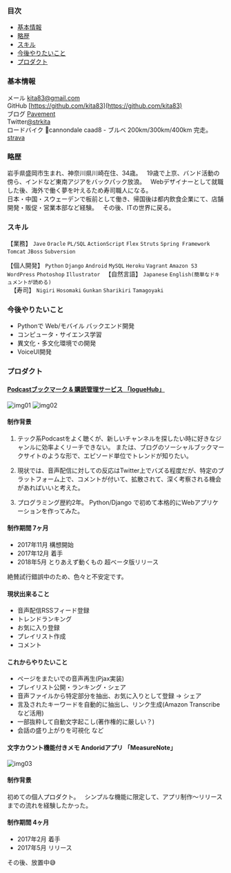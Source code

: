 ### 目次
- [基本情報](#基本情報)
- [略歴](#略歴)
- [スキル](#スキル)
- [今後やりたいこと](#今後やりたいこと)
- [プロダクト](#プロダクト)

<a name="基本情報"></a>
### 基本情報  
メール kita83@gmail.com  
GitHub [https://github.com/kita83](https://github.com/kita83)  
ブログ [Pavement](http://strkita.hatenablog.com/)  
Twitter[@strkita](https://twitter.com/strkita)  
ロードバイク &#x1f6b4;cannondale caad8 - ブルベ 200km/300km/400km 完走。 [strava](https://www.strava.com/athletes/kita83)  
  
<a name="略歴"></a>
### 略歴
岩手県盛岡市生まれ、神奈川県川崎在住、34歳。  
19歳で上京、バンド活動の傍ら、インドなど東南アジアをバックパック放浪。  
Webデザイナーとして就職した後、海外で働く夢を叶えるため寿司職人になる。  
日本・中国・スウェーデンで板前として働き、帰国後は都内飲食企業にて、店舗開発・販促・営業本部など経験。  
その後、ITの世界に戻る。  
　　
<a name="スキル"></a>
### スキル
【業務】 `Jave` `Oracle` `PL/SQL` `ActionScript` `Flex` `Struts` `Spring Framework` `Tomcat` `JBoss` `Subversion`  
  
【個人開発】 `Python` `Django` `Android` `MySQL` `Heroku` `Vagrant` `Amazon S3` `WordPress` `Photoshop` `Illustrator` 
  
【自然言語】 `Japanese` `English(簡単なドキュメントが読める)`  
  
【寿司】 `Nigiri` `Hosomaki` `Gunkan` `Sharikiri` `Tamagoyaki`

<a name="今後やりたいこと"></a>
### 今後やりたいこと
- Pythonで Web/モバイル バックエンド開発
- コンピュータ・サイエンス学習
- 異文化・多文化環境での開発
- VoiceUI開発

<a name="プロダクト"></a>
### プロダクト
#### [Podcastブックマーク & 購読管理サービス 「logueHub」](https://loguehub.herokuapp.com/)
  
![img01](https://raw.github.com/kita83/kita83.github.io/images/2018-05-12_233641.png)
![img02](https://raw.github.com/kita83/kita83.github.io/images/2018-05-13_205010.png)

#### 制作背景
1. テック系Podcastをよく聴くが、新しいチャンネルを探したい時に好きなジャンルに効率よくリーチできない。
または、ブログのソーシャルブックマークサイトのような形で、エピソード単位でトレンドが知りたい。  
  
2. 現状では、音声配信に対しての反応はTwitter上でバズる程度だが、特定のプラットフォーム上で、コメントが付いて、拡散されて、深く考察される機会があればいいと考えた。  
3. プログラミング歴約2年。 Python/Django で初めて本格的にWebアプリケーションを作ってみた。

#### 制作期間 7ヶ月
- 2017年11月 構想開始
- 2017年12月 着手
- 2018年5月 とりあえず動くもの 超ベータ版リリース  
  
絶賛試行錯誤中のため、色々と不安定です。

#### 現状出来ること
- 音声配信RSSフィード登録
- トレンドランキング
- お気に入り登録
- プレイリスト作成
- コメント

#### これからやりたいこと
- ページをまたいでの音声再生(Pjax実装)
- プレイリスト公開・ランキング・シェア
- 音声ファイルから特定部分を抽出、お気に入りとして登録 → シェア
- 言及されたキーワードを自動的に抽出し、リンク生成(Amazon Transcribeなど活用)
- 一部抜粋して自動文字起こし(著作権的に厳しい？)
- 会話の盛り上がりを可視化
など  
  
#### 文字カウント機能付きメモ Andoridアプリ 「MeasureNote」
![img03](https://raw.github.com/kita83/kita83.github.io/images/2018-05-13_211835.png)
#### 制作背景
初めての個人プロダクト。  
シンプルな機能に限定して、アプリ制作〜リリースまでの流れを経験したかった。  
  
#### 制作期間 4ヶ月
- 2017年2月 着手
- 2017年5月 リリース  
  
その後、放置中&#x1f605;
